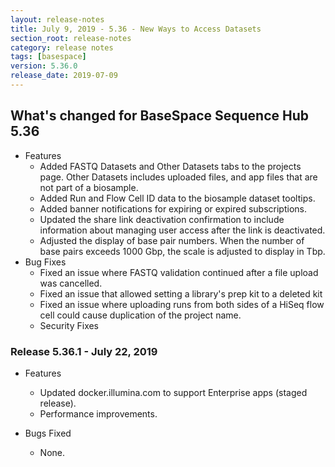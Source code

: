 ```yaml
---
layout: release-notes
title: July 9, 2019 - 5.36 - New Ways to Access Datasets
section_root: release-notes
category: release notes
tags: [basespace]
version: 5.36.0
release_date: 2019-07-09
---
```


## What's changed for BaseSpace Sequence Hub 5.36
- Features
  -	Added FASTQ Datasets and Other Datasets tabs to the projects page. Other Datasets includes uploaded files, and app files that are not part of a biosample.
  -	Added Run and Flow Cell ID data to the biosample dataset tooltips.
  -	Added banner notifications for expiring or expired subscriptions. 
  -	Updated the share link deactivation confirmation to include information about managing user access after the link is deactivated. 
  -	Adjusted the display of base pair numbers. When the number of base pairs exceeds 1000 Gbp, the scale is adjusted to display in Tbp.
- Bug Fixes
  -	Fixed an issue where FASTQ validation continued after a file upload was cancelled. 
  -	Fixed an issue that allowed setting a library's prep kit to a deleted kit
  -	Fixed an issue where uploading runs from both sides of a HiSeq flow cell could cause duplication of the project name. 
  -	Security Fixes

### Release 5.36.1 - July 22, 2019
- Features
  - Updated docker.illumina.com to support Enterprise apps (staged release).
  - Performance improvements.

- Bugs Fixed
  - None.

